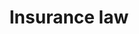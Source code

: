 ---
layout: category
category: insurance-law
title: Insurance law
description: Get the insurance coverage you need with our legal guidance. Our attorneys can assist with claims, disputes, and bad faith practices.
permalink: /insurance-law/
---